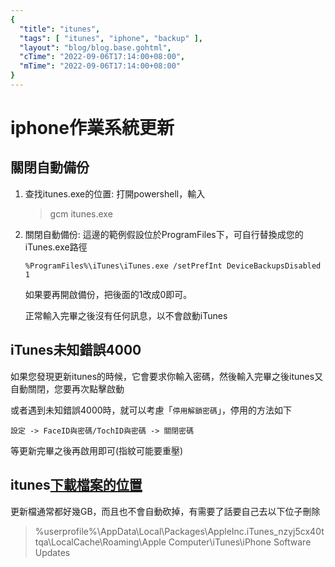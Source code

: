 ```yaml
---
{
  "title": "itunes",
  "tags": [ "itunes", "iphone", "backup" ],
  "layout": "blog/blog.base.gohtml",
  "cTime": "2022-09-06T17:14:00+08:00",
  "mTime": "2022-09-06T17:14:00+08:00"
}
---
```


# iphone作業系統更新

## 關閉自動備份

1. 查找itunes.exe的位置: 打開powershell，輸入
    > gcm itunes.exe

2. 關閉自動備份:
   這邊的範例假設位於ProgramFiles下，可自行替換成您的iTunes.exe路徑

    ```
    %ProgramFiles%\iTunes\iTunes.exe /setPrefInt DeviceBackupsDisabled 1
    ```

    如果要再開啟備份，把後面的1改成0即可。

    正常輸入完畢之後沒有任何訊息，以不會啟動iTunes

## iTunes未知錯誤4000

如果您發現更新itunes的時候，它會要求你輸入密碼，然後輸入完畢之後itunes又自動關閉，您要再次點擊啟動

或者遇到未知錯誤4000時，就可以考慮「`停用解鎖密碼`」，停用的方法如下

```
設定 -> FaceID與密碼/TochID與密碼 -> 關閉密碼
```

等更新完畢之後再啟用即可(指紋可能要重壓)

## itunes[下載檔案的位置](https://apple.stackexchange.com/a/49406/403361)

更新檔通常都好幾GB，而且也不會自動砍掉，有需要了話要自己去以下位子刪除

> %userprofile%\AppData\Local\Packages\AppleInc.iTunes_nzyj5cx40ttqa\LocalCache\Roaming\Apple Computer\iTunes\iPhone Software Updates

